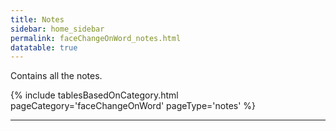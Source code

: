 ```yaml
---
title: Notes
sidebar: home_sidebar
permalink: faceChangeOnWord_notes.html
datatable: true 
---
```


Contains all the notes.

{% include tablesBasedOnCategory.html pageCategory='faceChangeOnWord' pageType='notes' %}

---
